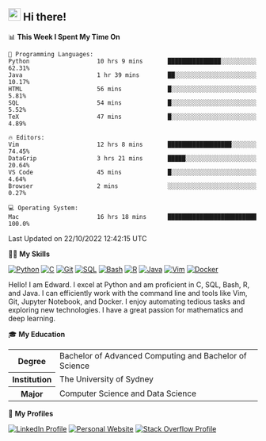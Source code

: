 ## <a href="#"><img src="https://media.giphy.com/media/hvRJCLFzcasrR4ia7z/giphy.gif" width="25px" height="25px"></a> Hi there!

<!--START_SECTION:waka-->
📊 **This Week I Spent My Time On** 

```text
💬 Programming Languages: 
Python                   10 hrs 9 mins       ███████████████░░░░░░░░░░   62.31% 
Java                     1 hr 39 mins        ██░░░░░░░░░░░░░░░░░░░░░░░   10.17% 
HTML                     56 mins             █░░░░░░░░░░░░░░░░░░░░░░░░   5.81% 
SQL                      54 mins             █░░░░░░░░░░░░░░░░░░░░░░░░   5.52% 
TeX                      47 mins             █░░░░░░░░░░░░░░░░░░░░░░░░   4.89%

🔥 Editors: 
Vim                      12 hrs 8 mins       ██████████████████░░░░░░░   74.45% 
DataGrip                 3 hrs 21 mins       █████░░░░░░░░░░░░░░░░░░░░   20.64% 
VS Code                  45 mins             █░░░░░░░░░░░░░░░░░░░░░░░░   4.64% 
Browser                  2 mins              ░░░░░░░░░░░░░░░░░░░░░░░░░   0.27%

💻 Operating System: 
Mac                      16 hrs 18 mins      █████████████████████████   100.0%

```


 Last Updated on 22/10/2022 12:42:15 UTC
<!--END_SECTION:waka-->

💪🏻 **My Skills**

[![Python](https://img.shields.io/badge/-Python-yellow?style=flat-square&logo=Python)](#)
[![C     ](https://img.shields.io/badge/-C-blue?style=flat-square&logo=C)](#)
[![Git   ](https://img.shields.io/badge/-Git-grey?style=flat-square&logo=Git)](#)
[![SQL   ](https://img.shields.io/badge/-SQL-grey?style=flat-square&logo=SQLite)](#)
[![Bash  ](https://img.shields.io/badge/-Bash-grey?style=flat-square&logo=GNU-Bash)](#)
[![R     ](https://img.shields.io/badge/-R-grey?style=flat-square&logo=R)](#)
[![Java  ](https://img.shields.io/badge/-Java-grey?style=flat-square&logo=OpenJDK)](#)
[![Vim   ](https://img.shields.io/badge/-Vim-grey?style=flat-square&logo=Vim)](#)
[![Docker](https://img.shields.io/badge/-Docker-grey?style=flat-square&logo=Docker)](#)

Hello! I am Edward. I excel at Python and am proficient in C, SQL, Bash, R, and
Java. I can efficiently work with the command line and tools like Vim, Git,
Jupyter Notebook, and Docker. I enjoy automating tedious tasks and exploring new
technologies. I have a great passion for mathematics and deep learning.

🎓 **My Education**

<table>
<tr>
    <th>Degree</th>
    <td>Bachelor of Advanced Computing and Bachelor of Science</td>
</tr>
<tr>
    <th>Institution</th>
    <td>The University of Sydney</td>
</tr>
<tr>
    <th>Major</th>
    <td>Computer Science and Data Science</td>
</tr>
</table>

🔗 **My Profiles**

[![LinkedIn Profile](https://img.shields.io/badge/-LinkedIn-blue?style=social&logo=LinkedIn)](https://www.linkedin.com/in/ziao-ji)
[![Personal Website](https://img.shields.io/badge/-Personal%20Website-blue?style=social&logo=Bootstrap)](https://jiziao.works)
[![Stack Overflow Profile](https://img.shields.io/badge/-Stack%20Overflow-blue?style=social&logo=StackOverflow)](https://stackoverflow.com/users/11658924/spearandshield)
